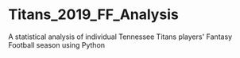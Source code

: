 # Titans_2019_FF_Analysis
A statistical analysis of individual Tennessee Titans players' Fantasy Football season using Python
